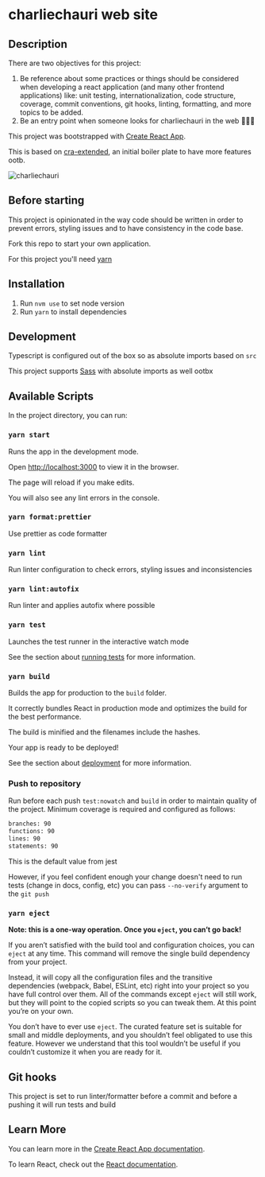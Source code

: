 # charliechauri web site

## Description

There are two objectives for this project:

1. Be reference about some practices or things should be considered when developing a react application (and many other frontend applications) like: unit testing, internationalization, code structure, coverage, commit conventions, git hooks, linting, formatting, and more topics to be added.
2. Be an entry point when someone looks for charliechauri in the web 👨🏾‍💻

This project was bootstrapped with [Create React App](https://github.com/facebook/create-react-app).

This is based on [cra-extended](https://github.com/charliechauri/cra-extended), an initial boiler plate to have more features ootb.

![charliechauri](./charliechauri.gif)

## Before starting

This project is opinionated in the way code should be written in order to prevent errors, styling issues and to have consistency in the code base.

Fork this repo to start your own application.

For this project you'll need [yarn](https://yarnpkg.com)

## Installation

1. Run `nvm use` to set node version
1. Run `yarn` to install dependencies

## Development

Typescript is configured out of the box so as absolute imports based on `src`

This project supports [Sass](https://sass-lang.com/) with absolute imports as well ootbx

## Available Scripts

In the project directory, you can run:

### `yarn start`

Runs the app in the development mode.

Open [http://localhost:3000](http://localhost:3000) to view it in the browser.

The page will reload if you make edits.

You will also see any lint errors in the console.

### `yarn format:prettier`

Use prettier as code formatter

### `yarn lint`

Run linter configuration to check errors, styling issues and inconsistencies

### `yarn lint:autofix`

Run linter and applies autofix where possible

### `yarn test`

Launches the test runner in the interactive watch mode

See the section about [running tests](https://facebook.github.io/create-react-app/docs/running-tests) for more information.

### `yarn build`

Builds the app for production to the `build` folder.

It correctly bundles React in production mode and optimizes the build for the best performance.

The build is minified and the filenames include the hashes.

Your app is ready to be deployed!

See the section about [deployment](https://facebook.github.io/create-react-app/docs/deployment) for more information.

### Push to repository

Run before each push `test:nowatch` and `build` in order to maintain quality of the project.
Minimum coverage is required and configured as follows:

```bash
branches: 90
functions: 90
lines: 90
statements: 90
```

This is the default value from jest

However, if you feel confident enough your change doesn't need to run tests (change in docs, config, etc) you can pass `--no-verify` argument to the `git push`

### `yarn eject`

**Note: this is a one-way operation. Once you `eject`, you can’t go back!**

If you aren’t satisfied with the build tool and configuration choices, you can `eject` at any time. This command will remove the single build dependency from your project.

Instead, it will copy all the configuration files and the transitive dependencies (webpack, Babel, ESLint, etc) right into your project so you have full control over them. All of the commands except `eject` will still work, but they will point to the copied scripts so you can tweak them. At this point you’re on your own.

You don’t have to ever use `eject`. The curated feature set is suitable for small and middle deployments, and you shouldn’t feel obligated to use this feature. However we understand that this tool wouldn’t be useful if you couldn’t customize it when you are ready for it.

## Git hooks

This project is set to run linter/formatter before a commit and before a pushing it will run tests and build

## Learn More

You can learn more in the [Create React App documentation](https://facebook.github.io/create-react-app/docs/getting-started).

To learn React, check out the [React documentation](https://reactjs.org/).

```

```
